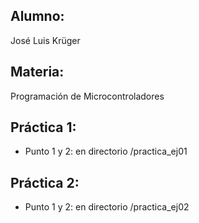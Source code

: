 ## Alumno:
José Luis Krüger
## Materia:
Programación de Microcontroladores
## Práctica 1:
* Punto 1 y 2: en directorio /practica_ej01
## Práctica 2:
* Punto 1 y 2: en directorio /practica_ej02
